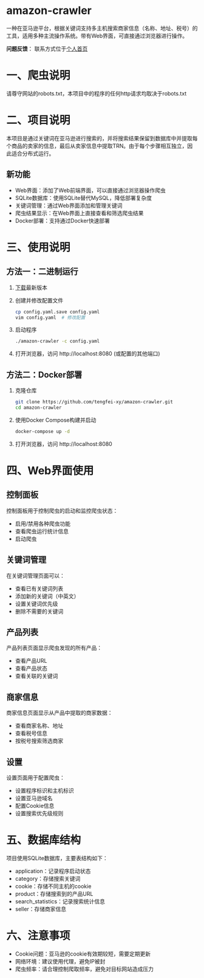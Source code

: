 # amazon-crawler

一种在亚马逊平台，根据关键词支持多主机搜索商家信息（名称、地址、税号）的工具，适用多种主流操作系统。带有Web界面，可直接通过浏览器进行操作。

**问题反馈**： 联系方式位于[个人首页](https://github.com/tengfei-xy)

# 一、爬虫说明

请尊守网站的robots.txt，本项目中的程序的任何http请求均取决于robots.txt

# 二、项目说明

本项目是通过关键词在亚马逊进行搜索的，并将搜索结果保留到数据库中并提取每个商品的卖家的信息，最后从卖家信息中提取TRN。由于每个步骤相互独立，因此适合分布式运行。

## 新功能

- Web界面：添加了Web前端界面，可以直接通过浏览器操作爬虫
- SQLite数据库：使用SQLite替代MySQL，降低部署复杂度
- 关键词管理：通过Web界面添加和管理关键词
- 爬虫结果显示：在Web界面上直接查看和筛选爬虫结果
- Docker部署：支持通过Docker快速部署

# 三、使用说明

## 方法一：二进制运行

1. [下载](https://github.com/tengfei-xy/amazon-crawler/releases)最新版本

2. 创建并修改配置文件

   ```bash
   cp config.yaml.save config.yaml
   vim config.yaml  # 修改配置
   ```

3. 启动程序

   ```bash
   ./amazon-crawler -c config.yaml
   ```

4. 打开浏览器，访问 http://localhost:8080 (或配置的其他端口)

## 方法二：Docker部署

1. 克隆仓库

   ```bash
   git clone https://github.com/tengfei-xy/amazon-crawler.git
   cd amazon-crawler
   ```

2. 使用Docker Compose构建并启动

   ```bash
   docker-compose up -d
   ```

3. 打开浏览器，访问 http://localhost:8080

# 四、Web界面使用

## 控制面板

控制面板用于控制爬虫的启动和监控爬虫状态：

- 启用/禁用各种爬虫功能
- 查看爬虫运行统计信息
- 启动爬虫

## 关键词管理

在关键词管理页面可以：

- 查看已有关键词列表
- 添加新的关键词（中英文）
- 设置关键词优先级
- 删除不需要的关键词

## 产品列表

产品列表页面显示爬虫发现的所有产品：

- 查看产品URL
- 查看产品状态
- 查看关联的关键词

## 商家信息

商家信息页面显示从产品中提取的商家数据：

- 查看商家名称、地址
- 查看税号信息
- 按税号搜索筛选商家

## 设置

设置页面用于配置爬虫：

- 设置程序标识和主机标识
- 设置亚马逊域名
- 配置Cookie信息
- 设置搜索优先级规则

# 五、数据库结构

项目使用SQLite数据库，主要表结构如下：

- application：记录程序启动状态
- category：存储搜索关键词
- cookie：存储不同主机的cookie
- product：存储搜索到的产品URL
- search_statistics：记录搜索统计信息
- seller：存储商家信息

# 六、注意事项

- Cookie问题：亚马逊的cookie有效期较短，需要定期更新
- 网络环境：建议使用代理，避免IP被封
- 爬虫频率：请合理控制爬取频率，避免对目标网站造成压力 